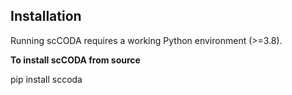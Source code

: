 ## Installation

Running scCODA requires a working Python environment (>=3.8).

**To install scCODA from source**

pip install sccoda
